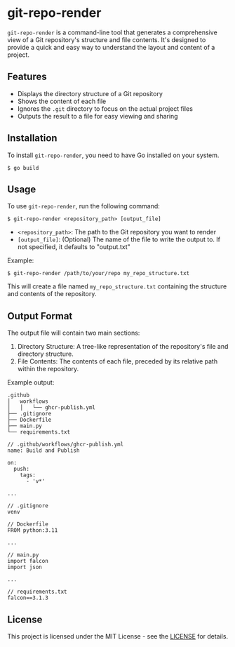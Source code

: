 # git-repo-render

`git-repo-render` is a command-line tool that generates a comprehensive view of a Git repository's structure and file contents. It's designed to provide a quick and easy way to understand the layout and content of a project.

## Features

- Displays the directory structure of a Git repository
- Shows the content of each file
- Ignores the `.git` directory to focus on the actual project files
- Outputs the result to a file for easy viewing and sharing

## Installation

To install `git-repo-render`, you need to have Go installed on your system.

```
$ go build
```

## Usage

To use `git-repo-render`, run the following command:

```
$ git-repo-render <repository_path> [output_file]
```

- `<repository_path>`: The path to the Git repository you want to render
- `[output_file]`: (Optional) The name of the file to write the output to. If not specified, it defaults to "output.txt"

Example:

```
$ git-repo-render /path/to/your/repo my_repo_structure.txt
```

This will create a file named `my_repo_structure.txt` containing the structure and contents of the repository.

## Output Format

The output file will contain two main sections:

1. Directory Structure: A tree-like representation of the repository's file and directory structure.
2. File Contents: The contents of each file, preceded by its relative path within the repository.

Example output:

```
.github
│   workflows
│   │   └── ghcr-publish.yml
├── .gitignore
├── Dockerfile
├── main.py
└── requirements.txt

// .github/workflows/ghcr-publish.yml
name: Build and Publish

on:
  push:
    tags:
      - 'v*'

...

// .gitignore
venv

// Dockerfile
FROM python:3.11

...

// main.py
import falcon
import json

...

// requirements.txt
falcon==3.1.3
```

## License

This project is licensed under the MIT License - see the [LICENSE](https://opensource.org/license/mit) for details.
